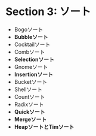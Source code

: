 # Section 3: ソート
- Bogoソート
- **Bubbleソート**
- Cocktailソート
- Combソート
- **Selectionソート**
- Gnomeソート
- **Insertionソート**
- Bucketソート
- Shellソート
- Countソート
- Radixソート
- **Quickソート**
- **Mergeソート**
- **HeapソートとTimソート**